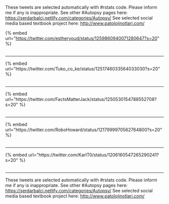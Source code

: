 

These tweets are selected automatically with #rstats code. Please inform me if any is inappropriate.
See other #Autopsy pages here: https://serdarbalci.netlify.com/categories/Autopsy/ 
See selected social media based textbook project here: http://www.patolojinotlari.com/

{% embed url="https://twitter.com/estheryoud/status/1259860940071280647?s=20" %}<br>
<br>
<hr>
{% embed url="https://twitter.com/Tuko_co_ke/status/1251746033564033030?s=20" %}<br>
<br>
<hr>
{% embed url="https://twitter.com/FactsMatterJack/status/1250530154788552708?s=20" %}<br>
<br>
<hr>
{% embed url="https://twitter.com/RoboHoward/status/1217999970562764800?s=20" %}<br>
<br>
<hr>
{% embed url="https://twitter.com/KarlT0/status/1206160547265290241?s=20" %}<br>
<br>
<hr>


These tweets are selected automatically with #rstats code. Please inform me if any is inappropriate.
See other #Autopsy pages here: https://serdarbalci.netlify.com/categories/Autopsy/ 
See selected social media based textbook project here: http://www.patolojinotlari.com/
